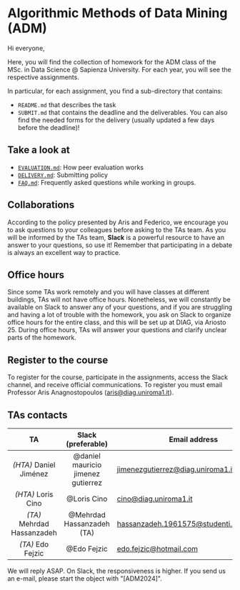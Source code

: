 # Algorithmic Methods of Data Mining (ADM) 

Hi everyone,

Here, you will find the collection of homework for the ADM class of the MSc. in Data Science @ Sapienza University. For each year, you will see the respective assignments.

In particular, for each assignment, you find a sub-directory that contains:

- `README.md` that describes the task
- `SUBMIT.md` that contains the deadline and the deliverables. You can also find the needed forms for the delivery (usually updated a few days before the deadline)!

## Take a look at
- [`EVALUATION.md`](https://github.com/Sapienza-University-Rome/ADM/blob/master/EVALUATION.md): How peer evaluation works
- [`DELIVERY.md`](https://github.com/Sapienza-University-Rome/ADM/blob/master/DELIVERY.md): Submitting policy
- [`FAQ.md`](https://github.com/Sapienza-University-Rome/ADM/blob/master/FAQ.md): Frequently asked questions while working in groups.


## Collaborations
According to the policy presented by Aris and Federico, we encourage you to ask questions to your colleagues before asking to the TAs team. As you will be informed by the TAs team, __Slack__ is a powerful resource to have an answer to your questions, so use it! Remember that participating in a debate is always an excellent way to practice.

## Office hours
Since some TAs work remotely and you will have classes at different buildings, TAs will not have office hours. Nonetheless, we will constantly be available on Slack to answer any of your questions, and if you are struggling and having a lot of trouble with the homework, you ask on Slack to organize office hours for the entire class, and this will be set up at DIAG, via Ariosto 25. During office hours, TAs will answer your questions and clarify unclear parts of the homework.

## Register to the course
To register for the course, participate in the assignments, access the Slack channel, and receive official communications. To register you must email Professor Aris Anagnostopoulos (aris@diag.uniroma1.it).

## TAs contacts

|    TA    | Slack (preferable) | Email address            |
|:--------:|:------------------:|--------------------------|
|  *(HTA)* Daniel Jiménez |     @daniel mauricio jimenez gutierrez     | jimenezgutierrez@diag.uniroma1.it       |
|  *(HTA)* Loris Cino     |     @Loris Cino      | cino@diag.uniroma1.it       |
|  *(TA)* Mehrdad Hassanzadeh | @Mehrdad Hassanzadeh (TA)  |   hassanzadeh.1961575@studenti.uniroma1.it  |
|  *(TA)* Edo Fejzic |  @Edo Fejzic   | edo.fejzic@hotmail.com    |

We will reply ASAP. On Slack, the responsiveness is higher. If you send us an e-mail, please start the object with "[ADM2024]".
